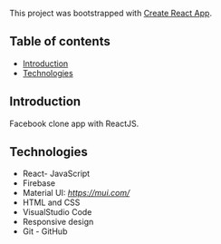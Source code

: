 This project was bootstrapped with [Create React App](https://github.com/facebook/create-react-app).

## Table of contents
* [Introduction](#Introduction)
* [Technologies](#Technologies)

## Introduction
Facebook clone app with ReactJS.
## Technologies

* React- JavaScript
* Firebase
* Material UI: *https://mui.com/*
* HTML and CSS
* VisualStudio Code
* Responsive design
* Git - GitHub